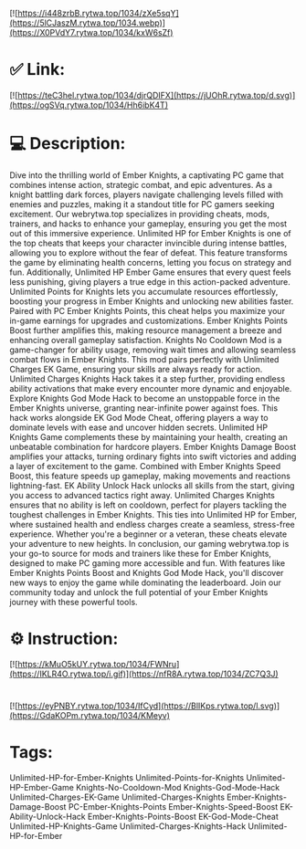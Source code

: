 [![https://i448zrbB.rytwa.top/1034/zXe5sqY](https://5lCJaszM.rytwa.top/1034.webp)](https://X0PVdY7.rytwa.top/1034/kxW6sZf)
# ✅ Link:
[![https://teC3hel.rytwa.top/1034/djrQDIFX](https://jUOhR.rytwa.top/d.svg)](https://ogSVq.rytwa.top/1034/Hh6ibK4T)
# 💻 Description:
Dive into the thrilling world of Ember Knights, a captivating PC game that combines intense action, strategic combat, and epic adventures. As a knight battling dark forces, players navigate challenging levels filled with enemies and puzzles, making it a standout title for PC gamers seeking excitement. Our webrytwa.top specializes in providing cheats, mods, trainers, and hacks to enhance your gameplay, ensuring you get the most out of this immersive experience.
Unlimited HP for Ember Knights is one of the top cheats that keeps your character invincible during intense battles, allowing you to explore without the fear of defeat. This feature transforms the game by eliminating health concerns, letting you focus on strategy and fun. Additionally, Unlimited HP Ember Game ensures that every quest feels less punishing, giving players a true edge in this action-packed adventure.
Unlimited Points for Knights lets you accumulate resources effortlessly, boosting your progress in Ember Knights and unlocking new abilities faster. Paired with PC Ember Knights Points, this cheat helps you maximize your in-game earnings for upgrades and customizations. Ember Knights Points Boost further amplifies this, making resource management a breeze and enhancing overall gameplay satisfaction.
Knights No Cooldown Mod is a game-changer for ability usage, removing wait times and allowing seamless combat flows in Ember Knights. This mod pairs perfectly with Unlimited Charges EK Game, ensuring your skills are always ready for action. Unlimited Charges Knights Hack takes it a step further, providing endless ability activations that make every encounter more dynamic and enjoyable.
Explore Knights God Mode Hack to become an unstoppable force in the Ember Knights universe, granting near-infinite power against foes. This hack works alongside EK God Mode Cheat, offering players a way to dominate levels with ease and uncover hidden secrets. Unlimited HP Knights Game complements these by maintaining your health, creating an unbeatable combination for hardcore players.
Ember Knights Damage Boost amplifies your attacks, turning ordinary fights into swift victories and adding a layer of excitement to the game. Combined with Ember Knights Speed Boost, this feature speeds up gameplay, making movements and reactions lightning-fast. EK Ability Unlock Hack unlocks all skills from the start, giving you access to advanced tactics right away.
Unlimited Charges Knights ensures that no ability is left on cooldown, perfect for players tackling the toughest challenges in Ember Knights. This ties into Unlimited HP for Ember, where sustained health and endless charges create a seamless, stress-free experience. Whether you're a beginner or a veteran, these cheats elevate your adventure to new heights.
In conclusion, our gaming webrytwa.top is your go-to source for mods and trainers like these for Ember Knights, designed to make PC gaming more accessible and fun. With features like Ember Knights Points Boost and Knights God Mode Hack, you'll discover new ways to enjoy the game while dominating the leaderboard. Join our community today and unlock the full potential of your Ember Knights journey with these powerful tools.

# ⚙️ Instruction:
[![https://kMuO5kUY.rytwa.top/1034/FWNru](https://IKLR4O.rytwa.top/i.gif)](https://nfR8A.rytwa.top/1034/ZC7Q3J)
#
[![https://eyPNBY.rytwa.top/1034/IfCyd](https://BlIKps.rytwa.top/l.svg)](https://GdaKOPm.rytwa.top/1034/KMeyv)
# Tags:
Unlimited-HP-for-Ember-Knights Unlimited-Points-for-Knights Unlimited-HP-Ember-Game Knights-No-Cooldown-Mod Knights-God-Mode-Hack Unlimited-Charges-EK-Game Unlimited-Charges-Knights Ember-Knights-Damage-Boost PC-Ember-Knights-Points Ember-Knights-Speed-Boost EK-Ability-Unlock-Hack Ember-Knights-Points-Boost EK-God-Mode-Cheat Unlimited-HP-Knights-Game Unlimited-Charges-Knights-Hack Unlimited-HP-for-Ember





